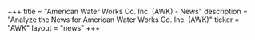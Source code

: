 +++
title = "American Water Works Co. Inc. (AWK) - News"
description = "Analyze the News for American Water Works Co. Inc. (AWK)"
ticker = "AWK"
layout = "news"
+++

